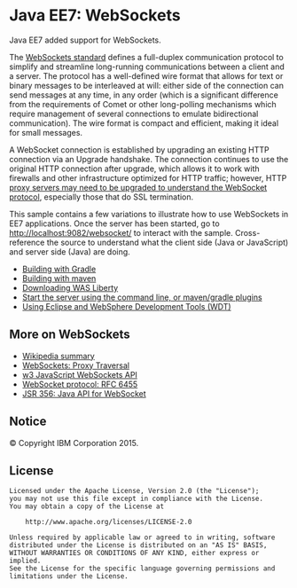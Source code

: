 # Java EE7: WebSockets

Java EE7 added support for WebSockets.

The [WebSockets standard](#more-on-websockets) defines a full-duplex communication protocol to simplify and streamline long-running communications between a client and a server. The protocol has a well-defined wire format that allows for text or binary messages to be interleaved at will: either side of the connection can send messages at any time, in any order (which is a significant difference from the requirements of Comet or other long-polling mechanisms which require management of several connections to emulate bidirectional communication). The wire format is compact and efficient, making it ideal for small messages.

A WebSocket connection is established by upgrading an existing HTTP connection via an Upgrade handshake. The connection continues to use the original HTTP connection after upgrade, which allows it to work with firewalls and other infrastructure optimized for HTTP traffic; however, HTTP [proxy servers may need to be upgraded to understand the WebSocket protocol](https://en.wikipedia.org/wiki/WebSocket#Proxy_traversal), especially those that do SSL termination.

This sample contains a few variations to illustrate how to use WebSockets in EE7 applications. Once the server has been started, go to [http://localhost:9082/websocket/](http://localhost:9082/websocket/) to interact with the sample. Cross-reference the source to understand what the client side (Java or JavaScript) and server side (Java) are doing.

* [Building with Gradle](/docs/Building-the-sample.md#building-with-gradle)
* [Building with maven](/docs/Building-the-sample.md#building-with-maven)
* [Downloading WAS Liberty](/docs/Downloading-WAS-Liberty.md)
* [Start the server using the command line, or maven/gradle plugins](/docs/Starting-the-server.md)
* [Using Eclipse and WebSphere Development Tools (WDT)](/docs/Using-WDT.md)

## More on WebSockets
* [Wikipedia summary](https://en.wikipedia.org/wiki/WebSocket)
* [WebSockets: Proxy Traversal](https://en.wikipedia.org/wiki/WebSocket#Proxy_traversal)
* [w3 JavaScript WebSockets API](http://www.w3.org/TR/websockets/#contents)
* [WebSocket protocol: RFC 6455](http://tools.ietf.org/html/rfc6455)
* [JSR 356: Java API for WebSocket](https://jcp.org/en/jsr/detail?id=356)

## Notice

© Copyright IBM Corporation 2015.

## License

```text
Licensed under the Apache License, Version 2.0 (the "License");
you may not use this file except in compliance with the License.
You may obtain a copy of the License at

    http://www.apache.org/licenses/LICENSE-2.0

Unless required by applicable law or agreed to in writing, software
distributed under the License is distributed on an "AS IS" BASIS,
WITHOUT WARRANTIES OR CONDITIONS OF ANY KIND, either express or implied.
See the License for the specific language governing permissions and
limitations under the License.
````
